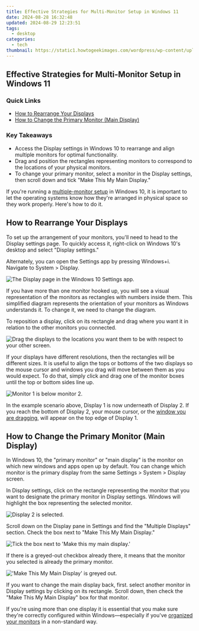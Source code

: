 ```yaml
---
title: Effective Strategies for Multi-Monitor Setup in Windows 11
date: 2024-08-28 16:32:48
updated: 2024-08-29 12:23:51
tags:
  - desktop
categories:
  - tech
thumbnail: https://static1.howtogeekimages.com/wordpress/wp-content/uploads/2024/01/feature-image.jpg
---
```


## Effective Strategies for Multi-Monitor Setup in Windows 11

### Quick Links

* [How to Rearrange Your Displays](https://extra-guidance.techidaily.com/new-revolution-at-your-desk-windows-10-updates-reviewed/)
* [How to Change the Primary Monitor (Main Display)](https://www.howtogeek.com/666239/how-to-rearrange-multiple-monitors-on-windows-10/#how-to-change-the-primary-monitor-main-display)

### Key Takeaways

* Access the Display settings in Windows 10 to rearrange and align multiple monitors for optimal functionality.
* Drag and position the rectangles representing monitors to correspond to the locations of your physical monitors.
* To change your primary monitor, select a monitor in the Display settings, then scroll down and tick "Make This My Main Display."

 If you're running a [multiple-monitor setup](https://iphone-unlock.techidaily.com/in-2024-how-to-bypass-the-required-apple-store-verification-for-iphone-8-plus-drfone-by-drfone-ios/) in Windows 10, it is important to let the operating systems know how they're arranged in physical space so they work properly. Here's how to do it.

##  How to Rearrange Your Displays

 To set up the arrangement of your monitors, you'll need to head to the Display settings page. To quickly access it, right-click on Windows 10's desktop and select "Display settings."

 Alternately, you can open the Settings app by pressing Windows+i. Navigate to System > Display.

![The Display page in the Windows 10 Settings app.](https://static1.howtogeekimages.com/wordpress/wp-content/uploads/2024/01/1-display.jpg) 

 If you have more than one monitor hooked up, you will see a visual representation of the monitors as rectangles with numbers inside them. This simplified diagram represents the orientation of your monitors as Windows understands it. To change it, we need to change the diagram.

 To reposition a display, click on its rectangle and drag where you want it in relation to the other monitors you connected.

![Drag the displays to the locations you want them to be with respect to your other screen.](https://static1.howtogeekimages.com/wordpress/wp-content/uploads/2024/01/drag-display-to-location.jpg) 

 If your displays have different resolutions, then the rectangles will be different sizes. It is useful to align the tops or bottoms of the two displays so the mouse cursor and windows you drag will move between them as you would expect. To do that, simply click and drag one of the monitor boxes until the top or bottom sides line up.

![Monitor 1 is below monitor 2.](https://static1.howtogeekimages.com/wordpress/wp-content/uploads/2024/01/3-3.jpg) 

 In the example scenario above, Display 1 is now underneath of Display 2\. If you reach the bottom of Display 2, your mouse cursor, or the [window you are dragging,](https://solve-luxury.techidaily.com/comprehensive-guide-on-understanding-and-working-with-kindle-kf8-format/) will appear on the top edge of Display 1.

##  How to Change the Primary Monitor (Main Display)

 In Windows 10, the "primary monitor" or "main display" is the monitor on which new windows and apps open up by default. You can change which monitor is the primary display from the same Settings > System > Display screen.

 In Display settings, click on the rectangle representing the monitor that you want to designate the primary monitor in Display settings. Windows will highlight the box representing the selected monitor.

![Display 2 is selected.](https://static1.howtogeekimages.com/wordpress/wp-content/uploads/2024/01/4-display-2-selected.jpg) 

 Scroll down on the Display pane in Settings and find the "Multiple Displays" section. Check the box next to "Make This My Main Display."

![Tick the box next to 'Make this my main display.'](https://static1.howtogeekimages.com/wordpress/wp-content/uploads/2024/01/5-make-main-display.jpg) 

 If there is a greyed-out checkbox already there, it means that the monitor you selected is already the primary monitor.

!['Make This My Main Display' is greyed out.](https://static1.howtogeekimages.com/wordpress/wp-content/uploads/2024/01/greyed-out.jpg) 

 If you want to change the main display back, first. select another monitor in Display settings by clicking on its rectangle. Scroll down, then check the "Make This My Main Display" box for that monitor. 

 If you're using more than one display it is essential that you make sure they're correctly configured within Windows—especially if you've [organized your monitors](https://facebook.techidaily.com/streamline-your-social-feeds-twitter-instagram-and-facebook/) in a non-standard way.

<ins class="adsbygoogle"
     style="display:block"
     data-ad-format="autorelaxed"
     data-ad-client="ca-pub-7571918770474297"
     data-ad-slot="1223367746"></ins>



<ins class="adsbygoogle"
     style="display:block"
     data-ad-client="ca-pub-7571918770474297"
     data-ad-slot="8358498916"
     data-ad-format="auto"
     data-full-width-responsive="true"></ins>
